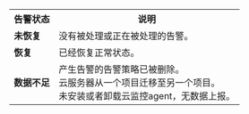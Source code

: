 <table class="t">
<tbody><tr>
<th> <b>告警状态</b>
</th><th> <b>说明</b>
</th></tr>
<tr>
<td> <b>未恢复</b>
</td><td> 没有被处理或正在被处理的告警。
</td></tr>
<tr>
<td> <b>恢复</b>
</td><td> 已经恢复正常状态。
</td></tr>
<tr>
<td> <b>数据不足</b>
</td><td> 产生告警的告警策略已被删除。<br>云服务器从一个项目迁移至另一个项目。<br>未安装或者卸载云监控agent，无数据上报。
</td></tr></tbody></table>